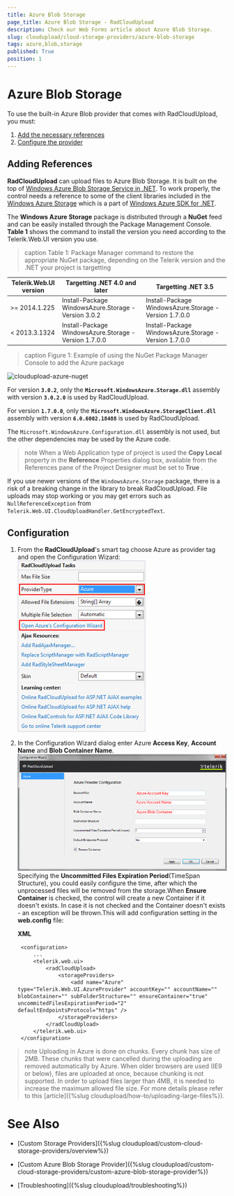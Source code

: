 ```yaml
---
title: Azure Blob Storage
page_title: Azure Blob Storage - RadCloudUpload
description: Check our Web Forms article about Azure Blob Storage.
slug: cloudupload/cloud-storage-providers/azure-blob-storage
tags: azure,blob,storage
published: True
position: 1
---
```


# Azure Blob Storage

To use the built-in Azure Blob provider that comes with RadCloudUpload, you must:

1. [Add the necessary references](#adding-references)
1. [Configure the provider](#configuration)

## Adding References

**RadCloudUpload** can upload files to Azure Blob Storage. It is built on the top of [Windows Azure Blob Storage Service in .NET](http://www.windowsazure.com/en-us/documentation/articles/storage-dotnet-how-to-use-blobs-20/). To work properly, the control needs a reference to some of the client libraries included in the [Windows Azure Storage](http://www.nuget.org/packages/WindowsAzure.Storage/) which is a part of [Windows Azure SDK for .NET](http://www.windowsazure.com/en-us/develop/net/).

The **Windows Azure Storage** package is distributed through a **NuGet** feed and can be easily installed through the Package Management Console. **Table 1** shows the command to install the version you need according to the Telerik.Web.UI version you use.

>caption Table 1: Package Manager command to restore the appropriate NuGet package, depending on the Telerik version and the .NET your project is targetting

| Telerik.Web.UI version | Targetting .NET 4.0 and later             | Targetting .NET 3.5                     |
|------------------------|------------------------------------------|------------------------------------------|
| >= 2014.1.225          | Install-Package WindowsAzure.Storage -Version 3.0.2 | Install-Package WindowsAzure.Storage -Version 1.7.0.0 |
| < 2013.3.1324          | Install-Package WindowsAzure.Storage -Version 1.7.0.0 | Install-Package WindowsAzure.Storage -Version 1.7.0.0 |

>caption Figure 1: Example of using the NuGet Package Manager Console to add the Azure package

![cloudupload-azure-nuget](images/cloudupload-azure-nuget.png)

For version **`3.0.2`**, only the **`Microsoft.WindowsAzure.Storage.dll`** assembly with version **`3.0.2.0`** is used by RadCloudUpload. 

For version **`1.7.0.0`**, only the **`Microsoft.WindowsAzure.StorageClient.dll`** assembly with version **`6.0.6002.18488`** is used by RadCloudUpload.

The `Microsoft.WindowsAzure.Configuration.dll` assembly is not used, but the other dependencies may be used by the Azure code.

>note When a Web Application type of project is used the **Copy Local** property in the **Reference** Properties dialog box, available from the References pane of the Project Designer must be set to **True** .


If you use newer versions of the `WindowsAzure.Storage` package, there is a risk of a breaking change in the library to break RadCloudUpload. File uploads may stop working or you may get errors such as `NullReferenceException` from `Telerik.Web.UI.CloudUploadHandler.GetEncryptedText`.


## Configuration

1. From the **RadCloudUpload**'s smart tag choose Azure as provider tag and open the Configuration Wizard: ![cloudupload-azure](images/cloudupload-azure.png)

2. In the Configuration Wizard dialog enter Azure **Access Key**, **Account Name** and **Blob Container Name**.![cloudupload-azure-configuration](images/cloudupload-azure-configuration.png)Specifying the **Uncommitted Files Expiration Period**(TimeSpan Structure), you could easily configure the time, after which the unprocessed files will be removed from the storage.When **Ensure Container** is checked, the control will create a new Container if it doesn't exists. In case it is not checked and the Container doesn't exists - an exception will be thrown.This will add configuration setting in the **web.config** file:

	**XML**
	
		<configuration>
			...
			<telerik.web.ui>
				<radCloudUpload>
					<storageProviders>
						<add name="Azure" type="Telerik.Web.UI.AzureProvider" accountKey="" accountName="" blobContainer="" subFolderStructure="" ensureContainer="true" uncommitedFilesExpirationPeriod="2" defaultEndpointsProtocol="https" />
					</storageProviders>
				</radCloudUpload>
			</telerik.web.ui>
		</configuration>


>note Uploading in Azure is done on chunks. Every chunk has size of 2MB. These chunks that were cancelled during the uploading are removed automatically by Azure. When older browsers are used (IE9 or below), files are uploaded at once, because chunking is not supported. In order to upload files larger than 4MB, it is needed to increase the maximum allowed file size. For more details please refer to this [article]({%slug cloudupload/how-to/uploading-large-files%}).
>


# See Also

 * [Custom Storage Providers]({%slug cloudupload/custom-cloud-storage-providers/overview%})

 * [Custom Azure Blob Storage Provider]({%slug cloudupload/custom-cloud-storage-providers/custom-azure-blob-storage-provider%})

 * [Troubleshooting]({%slug cloudupload/troubleshooting%})

